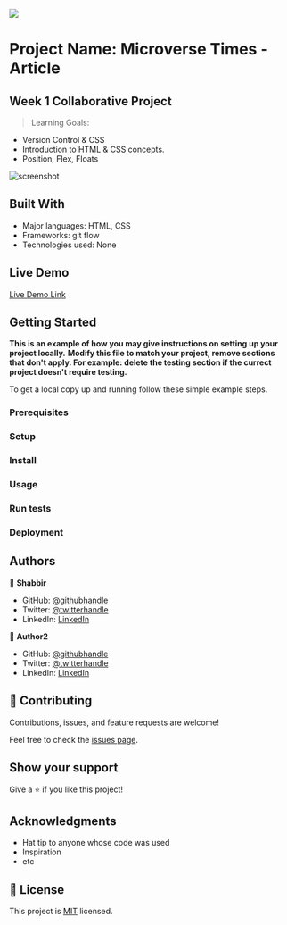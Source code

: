 ![](https://img.shields.io/badge/Microverse-blueviolet)

# Project Name: Microverse Times - Article

## Week 1 Collaborative Project

> Learning Goals:

- Version Control & CSS
- Introduction to HTML & CSS concepts.
- Position, Flex, Floats

![screenshot](./app_screenshot.png)

## Built With

- Major languages: HTML, CSS
- Frameworks: git flow
- Technologies used: None

## Live Demo

[Live Demo Link](https://livedemo.com)

## Getting Started

**This is an example of how you may give instructions on setting up your project locally.**
**Modify this file to match your project, remove sections that don't apply. For example: delete the testing section if the currect project doesn't require testing.**

To get a local copy up and running follow these simple example steps.

### Prerequisites

### Setup

### Install

### Usage

### Run tests

### Deployment

## Authors

👤 **Shabbir**

- GitHub: [@githubhandle](https://github.com/smy5152)
- Twitter: [@twitterhandle](https://twitter.com/smymisr)
- LinkedIn: [LinkedIn](https://linkedin.com/shabbirmyamani)

👤 **Author2**

- GitHub: [@githubhandle](https://github.com/githubhandle)
- Twitter: [@twitterhandle](https://twitter.com/twitterhandle)
- LinkedIn: [LinkedIn](https://linkedin.com/linkedinhandle)

## 🤝 Contributing

Contributions, issues, and feature requests are welcome!

Feel free to check the [issues page](issues/).

## Show your support

Give a ⭐️ if you like this project!

## Acknowledgments

- Hat tip to anyone whose code was used
- Inspiration
- etc

## 📝 License

This project is [MIT](lic.url) licensed.
